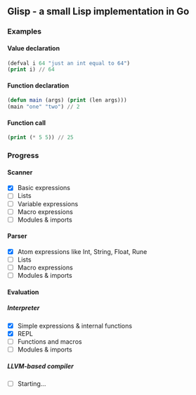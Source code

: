 ## Glisp - a small Lisp implementation in Go

### Examples
#### Value declaration
```lisp
(defval i 64 "just an int equal to 64")
(print i) // 64
```
#### Function declaration
```lisp
(defun main (args) (print (len args)))
(main "one" "two") // 2
```
#### Function call
```lisp
(print (* 5 5)) // 25
```

### Progress

#### Scanner
- [x] Basic expressions
- [ ] Lists
- [ ] Variable expressions
- [ ] Macro expressions
- [ ] Modules & imports
#### Parser
- [x] Atom expressions like Int, String, Float, Rune
- [ ] Lists
- [ ] Macro expressions
- [ ] Modules & imports
#### Evaluation
##### Interpreter
- [x] Simple expressions & internal functions
- [x] REPL
- [ ] Functions and macros
- [ ] Modules & imports
##### LLVM-based compiler
- [ ] Starting...